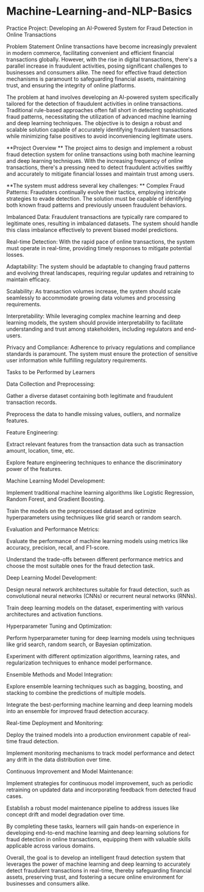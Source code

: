 # Machine-Learning-and-NLP-Basics
Practice Project: Developing an AI-Powered System for Fraud Detection in Online Transactions

Problem Statement
Online transactions have become increasingly prevalent in modern commerce, facilitating convenient and efficient financial transactions globally. However, with the rise in digital transactions, there's a parallel increase in fraudulent activities, posing significant challenges to businesses and consumers alike. The need for effective fraud detection mechanisms is paramount to safeguarding financial assets, maintaining trust, and ensuring the integrity of online platforms.

The problem at hand involves developing an AI-powered system specifically tailored for the detection of fraudulent activities in online transactions. Traditional rule-based approaches often fall short in detecting sophisticated fraud patterns, necessitating the utilization of advanced machine learning and deep learning techniques. The objective is to design a robust and scalable solution capable of accurately identifying fraudulent transactions while minimizing false positives to avoid inconveniencing legitimate users.

**Project Overview
**
The project aims to design and implement a robust fraud detection system for online transactions using both machine learning and deep learning techniques. With the increasing frequency of online transactions, there's a pressing need to detect fraudulent activities swiftly and accurately to mitigate financial losses and maintain trust among users.  

**The system must address several key challenges:
**
Complex Fraud Patterns: Fraudsters continually evolve their tactics, employing intricate strategies to evade detection. The solution must be capable of identifying both known fraud patterns and previously unseen fraudulent behaviors.

Imbalanced Data: Fraudulent transactions are typically rare compared to legitimate ones, resulting in imbalanced datasets. The system should handle this class imbalance effectively to prevent biased model predictions.

Real-time Detection: With the rapid pace of online transactions, the system must operate in real-time, providing timely responses to mitigate potential losses.

Adaptability: The system should be adaptable to changing fraud patterns and evolving threat landscapes, requiring regular updates and retraining to maintain efficacy.

Scalability: As transaction volumes increase, the system should scale seamlessly to accommodate growing data volumes and processing requirements.

Interpretability: While leveraging complex machine learning and deep learning models, the system should provide interpretability to facilitate understanding and trust among stakeholders, including regulators and end-users.

Privacy and Compliance: Adherence to privacy regulations and compliance standards is paramount. The system must ensure the protection of sensitive user information while fulfilling regulatory requirements.

 Tasks to be Performed by Learners

Data Collection and Preprocessing:

Gather a diverse dataset containing both legitimate and fraudulent transaction records.

Preprocess the data to handle missing values, outliers, and normalize features.

Feature Engineering:

Extract relevant features from the transaction data such as transaction amount, location, time, etc.

Explore feature engineering techniques to enhance the discriminatory power of the features.

Machine Learning Model Development:

Implement traditional machine learning algorithms like Logistic Regression, Random Forest, and Gradient Boosting.

Train the models on the preprocessed dataset and optimize hyperparameters using techniques like grid search or random search.

Evaluation and Performance Metrics:

Evaluate the performance of machine learning models using metrics like accuracy, precision, recall, and F1-score.

Understand the trade-offs between different performance metrics and choose the most suitable ones for the fraud detection task.

Deep Learning Model Development:

Design neural network architectures suitable for fraud detection, such as convolutional neural networks (CNNs) or recurrent neural networks (RNNs).

Train deep learning models on the dataset, experimenting with various architectures and activation functions.

Hyperparameter Tuning and Optimization:

Perform hyperparameter tuning for deep learning models using techniques like grid search, random search, or Bayesian optimization.

Experiment with different optimization algorithms, learning rates, and regularization techniques to enhance model performance.

Ensemble Methods and Model Integration:

Explore ensemble learning techniques such as bagging, boosting, and stacking to combine the predictions of multiple models.

Integrate the best-performing machine learning and deep learning models into an ensemble for improved fraud detection accuracy.

Real-time Deployment and Monitoring:

Deploy the trained models into a production environment capable of real-time fraud detection.

Implement monitoring mechanisms to track model performance and detect any drift in the data distribution over time.

Continuous Improvement and Model Maintenance:

Implement strategies for continuous model improvement, such as periodic retraining on updated data and incorporating feedback from detected fraud cases.

Establish a robust model maintenance pipeline to address issues like concept drift and model degradation over time.

 By completing these tasks, learners will gain hands-on experience in developing end-to-end machine learning and deep learning solutions for fraud detection in online transactions, equipping them with valuable skills applicable across various domains.

 Overall, the goal is to develop an intelligent fraud detection system that leverages the power of machine learning and deep learning to accurately detect fraudulent transactions in real-time, thereby safeguarding financial assets, preserving trust, and fostering a secure online environment for businesses and consumers alike.  
